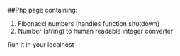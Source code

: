 ##Php page containing: 

1. Fibonacci numbers  (handles function shutdown)
2. Number (string) to human readable integer converter

Run it in your localhost

